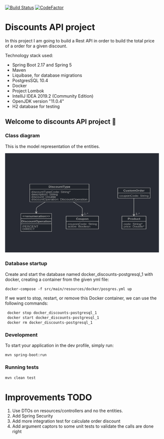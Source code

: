 [![Build Status](https://dev.azure.com/bnd360/Discounts%20API/_apis/build/status/bndF1.api-discounts-test?branchName=develop)](https://dev.azure.com/bnd360/Discounts%20API/_build/latest?definitionId=1&branchName=develop)
[![CodeFactor](https://www.codefactor.io/repository/github/bndf1/api-discounts-test/badge)](https://www.codefactor.io/repository/github/bndf1/api-discounts-test)

# Discounts API project

In this project I am going to build a Rest API in order to build the total price of a order for a given discount.

Technology stack used:

- Spring Boot 2.17 and Spring 5
- Maven
- Liquibase, for database migrations
- PostgresSQL 10.4
- Docker
- Project Lombok
- IntelliJ IDEA 2019.2 (Community Edition)
- OpenJDK version "11.0.4" 
- H2 database for testing

## Welcome to discounts API project 🚀

### Class diagram
This is the model representation of the entities.

![alt text](./class-diagram.png "Logo Title Text 1")

### Database startup
Create and start the database named docker_discounts-postgresql_1 with docker, creating a container from the given yml file:

    docker-compose -f src/main/resources/docker/posgres.yml up

If we want to stop, restart, or remove this Docker container, we can use the following commands:

     docker stop docker_discounts-postgresql_1
     docker start docker_discounts-postgresql_1
     docker rm docker_discounts-postgresql_1

### Development

To start your application in the dev profile, simply run:

    mvn spring-boot:run
    
### Running tests

    mvn clean test
    
    
# Improvements TODO

1. Use DTOs on resources/controllers and no the entities.
2. Add Spring Security
3. Add more integration test for calculate order discount
4. Add argument captors to some unit tests to validate the calls are done right


